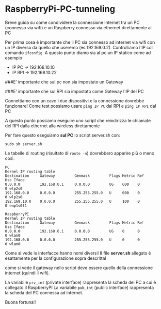 # RaspberryPi-PC-tunneling
Breve guida su come condividere la connessione internet tra un PC (connesso via wifi) e un Raspberry connesso via ethernet direttamente al PC


Per prima cosa è importante che il PC sia connesso ad internet via wifi con un IP diverso da quello che useremo (es 192.168.0.2).
Controlliamo l'IP col comando `ifconfig`. A questo punto diamo sia al pc un IP statico come ad esempio

* IP PC -> 192.168.10.10
* IP RPI -> 192.168.10.22

###E' importante che sul pc non sia impostato un Gateway

###E' importante che sul RPI sia impostato come Gateway l'IP del PC

Connettiamo con un cavo i due dispositivi e la connessione dovrebbe funzionare!
Come test possiamo usare `ping IP PC` dal RPI e `ping IP RPI` dal PC


A questo punto possiamo eseguire uno script che reindirizza le chiamate del RPI dalla ethernet alla wireless direttamente

Per fare questo eseguiamo **sul PC** lo script server.sh  con:

```sudo sh server.sh``` 


Le tabelle di routing (risultato di `route -n`) dovrebbero apparire più o meno così:

```
PC
Kernel IP routing table
Destination     Gateway         Genmask         Flags Metric Ref    Use Iface
0.0.0.0         192.168.0.1     0.0.0.0         UG    600    0        0 wlp2s0
192.168.0.0     0.0.0.0         255.255.255.0   U     600    0        0 wlp2s0
192.168.10.0    0.0.0.0         255.255.255.0   U     100    0        0 enp1s0f1
```

```
RaspberryPI
Kernel IP routing table
Destination     Gateway         Genmask         Flags Metric Ref    Use Iface
0.0.0.0         192.168.0.1     0.0.0.0         UG    0      0        0 wlan0
192.168.0.0     0.0.0.0         255.255.255.0   U     0      0        0 wlan0
```


Come si vede le interfacce hanno nomi diversi!
Il file **server.sh** allegato è esattamente per la configurazione sopra descritta!

come si vede il gateway nello script deve essere quello della connessione internet (quindi il wifi).

La variabile `prv_int` (private interface) rappresenta la scheda del PC a cui è collegato il RaspberryPI
La variabile `pub_int` (public interface) rappresenta la scheda del PC connessa ad internet.

Buona fortuna!!
